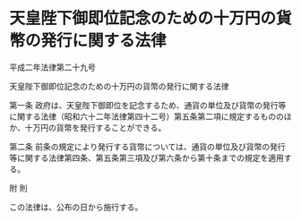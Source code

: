 # 天皇陛下御即位記念のための十万円の貨幣の発行に関する法律

平成二年法律第二十九号

天皇陛下御即位記念のための十万円の貨幣の発行に関する法律

第一条 政府は、天皇陛下御即位を記念するため、通貨の単位及び貨幣の発行等に関する法律（昭和六十二年法律第四十二号）第五条第二項に規定するもののほか、十万円の貨幣を発行することができる。

第二条 前条の規定により発行する貨幣については、通貨の単位及び貨幣の発行等に関する法律第四条、第五条第三項及び第六条から第十条までの規定を適用する。

附 則

この法律は、公布の日から施行する。

